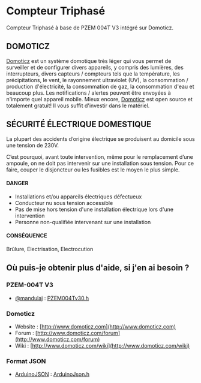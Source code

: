 # Compteur Triphasé

Compteur Triphasé à base de PZEM 004T V3 intégré sur Domoticz.

## DOMOTICZ

[Domoticz](https://www.domoticz.com/) est un système domotique très léger qui vous permet de surveiller et de configurer divers appareils, y compris des lumières, des interrupteurs, divers capteurs / compteurs tels que la température, les précipitations, le vent, le rayonnement ultraviolet (UV), la consommation / production d'électricité, la consommation de gaz, la consommation d'eau et beaucoup plus. Les notifications / alertes peuvent être envoyées à n'importe quel appareil mobile. Mieux encore, [Domoticz](https://www.domoticz.com/) est open source et totalement gratuit! Il vous suffit d'investir dans le matériel.

## SÉCURITÉ ÉLECTRIQUE DOMESTIQUE

La plupart des accidents d’origine électrique se produisent au domicile sous une tension de 230V.

C’est pourquoi, avant toute intervention, même pour le remplacement d’une ampoule, on ne doit pas intervenir sur une installation sous tension. Pour ce faire, couper le disjoncteur ou les fusibles est le moyen le plus simple.

#### DANGER
* Installations et/ou appareils électriques défectueux
* Conducteur nu sous tension accessible
* Pas de mise hors tension d'une installation électrique lors d'une intervention
* Personne non-qualifiée intervenant sur une installation
#### CONSÉQUENCE
Brûlure, Electrisation, Electrocution

## Où puis-je obtenir plus d'aide, si j'en ai besoin ?

### PZEM-004T V3
* [@mandulaj](https://github.com/mandulaj/) : [PZEM004Tv30.h](https://github.com/mandulaj/PZEM-004T-v30)

### Domoticz
* Website : [http://www.domoticz.com](http://www.domoticz.com)
* Forum   : [http://www.domoticz.com/forum](http://www.domoticz.com/forum)
* Wiki    : [http://www.domoticz.com/wiki](http://www.domoticz.com/wiki)

### Format JSON
* [ArduinoJSON](https://arduinojson.org) : [ArduinoJson.h](https://arduinojson.org/v6/assistant)
